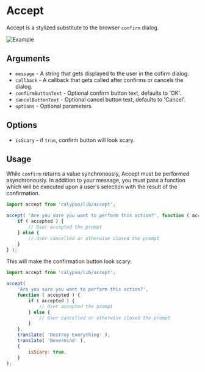 # Accept

Accept is a stylized substitute to the browser `confirm` dialog.

![Example](https://cldup.com/FS-PWXvga0-1200x1200.png)

## Arguments

- `message` - A string that gets displayed to the user in the cofirm dialog.
- `callback` - A callback that gets called after confirms or cancels the dialog.
- `confirmButtonText` - Optional confirm button text, defaults to 'OK'.
- `cancelButtonText` - Optional cancel button text, defaults to 'Cancel'.
- `options` - Optional parameters

## Options

- `isScary` - if `true`, confirm button will look scary.

## Usage

While `confirm` returns a value synchronously, Accept must be performed asynchronously. In addition to your message, you must pass a function which will be executed upon a user's selection with the result of the confirmation.

```js
import accept from 'calypso/lib/accept';

accept( 'Are you sure you want to perform this action?', function ( accepted ) {
	if ( accepted ) {
		// User accepted the prompt
	} else {
		// User cancelled or otherwise closed the prompt
	}
} );
```

This will make the confirmation button look scary:

```js
import accept from 'calypso/lib/accept';

accept(
	'Are you sure you want to perform this action?',
	function ( accepted ) {
		if ( accepted ) {
			// User accepted the prompt
		} else {
			// User cancelled or otherwise closed the prompt
		}
	},
	translate( 'Destroy Everything' ),
	translate( 'Nevermind' ),
	{
		isScary: true,
	}
);
```
